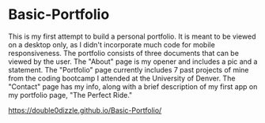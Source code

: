 # Basic-Portfolio

This is my first attempt to build a personal portfolio.  It is meant to be viewed on a desktop only, as I didn't incorporate much code for mobile responsiveness. The portfolio consists of three documents that can be viewed by the user.  The "About" page is my opener and includes a pic and a statement.  The "Portfolio" page currently includes 7 past projects of mine from the coding bootcamp I attended at the University of Denver.  The "Contact" page has my info, along with a brief description of my first app on my portfolio page, "The Perfect Ride."   

https://double0dizzle.github.io/Basic-Portfolio/
